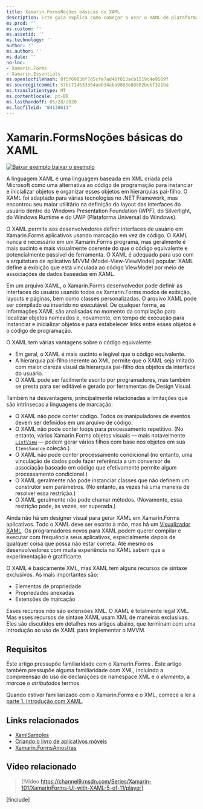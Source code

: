 ```yaml
---
title: Xamarin.FormsNoções básicas do XAML
description: Este guia explica como começar a usar o XAML de plataforma cruzada para dispositivos móveis. O XAML permite aos desenvolvedores definir interfaces de usuário em Xamarin.Forms aplicativos usando marcação em vez de código.
ms.prod: ''
ms.custom: ''
ms.assetid: ''
ms.technology: ''
author: ''
ms.author: ''
ms.date: ''
no-loc:
- Xamarin.Forms
- Xamarin.Essentials
ms.openlocfilehash: 8f5f69038f7d5cfe7ad46f013acb1519c4e9569f
ms.sourcegitcommit: 57bc714633364aeb34aba9803e88802bebf321ba
ms.translationtype: MT
ms.contentlocale: pt-BR
ms.lasthandoff: 05/28/2020
ms.locfileid: "84138613"
---
```

# <a name="xamarinforms-xaml-basics"></a>Xamarin.FormsNoções básicas do XAML

[![Baixar exemplo ](~/media/shared/download.png) baixar o exemplo](https://docs.microsoft.com/samples/xamarin/xamarin-forms-samples/xamlsamples)

A linguagem XAML é uma linguagem baseada em XML criada pela Microsoft como uma alternativa ao código de programação para instanciar e inicializar objetos e organizar esses objetos em hierarquias pai-filho. O XAML foi adaptado para várias tecnologias no .NET Framework, mas encontrou seu maior utilitário na definição do layout das interfaces do usuário dentro do Windows Presentation Foundation (WPF), do Silverlight, do Windows Runtime e do UWP (Plataforma Universal do Windows).

O XAML permite aos desenvolvedores definir interfaces de usuário em Xamarin.Forms aplicativos usando marcação em vez de código. O XAML nunca é necessário em um Xamarin.Forms programa, mas geralmente é mais sucinto e mais visualmente coerente do que o código equivalente e potencialmente passível de ferramenta. O XAML é adequado para uso com a arquitetura de aplicativo MVVM (Model-View-ViewModel) popular: XAML define a exibição que está vinculada ao código ViewModel por meio de associações de dados baseadas em XAML.

Em um arquivo XAML, o Xamarin.Forms desenvolvedor pode definir as interfaces do usuário usando todos os Xamarin.Forms modos de exibição, layouts e páginas, bem como classes personalizadas. O arquivo XAML pode ser compilado ou inserido no executável. De qualquer forma, as informações XAML são analisadas no momento da compilação para localizar objetos nomeados e, novamente, em tempo de execução para instanciar e inicializar objetos e para estabelecer links entre esses objetos e o código de programação.

O XAML tem várias vantagens sobre o código equivalente:

- Em geral, o XAML é mais sucinto e legível que o código equivalente.
- A hierarquia pai-filho inerente ao XML permite que o XAML seja imitado com maior clareza visual da hierarquia pai-filho dos objetos da interface do usuário.
- O XAML pode ser facilmente escrito por programadores, mas também se presta para ser editável e gerado por ferramentas de Design Visual.

Também há desvantagens, principalmente relacionadas a limitações que são intrínsecas a linguagens de marcação:

- O XAML não pode conter código. Todos os manipuladores de eventos devem ser definidos em um arquivo de código.
- O XAML não pode conter loops para processamento repetitivo. (No entanto, vários Xamarin.Forms objetos visuais — mais notavelmente [`ListView`](xref:Xamarin.Forms.ListView) — podem gerar vários filhos com base nos objetos em sua `ItemsSource` coleção.)
- O XAML não pode conter processamento condicional (no entanto, uma vinculação de dados pode fazer referência a um conversor de associação baseado em código que efetivamente permite algum processamento condicional.)
- O XAML geralmente não pode instanciar classes que não definem um construtor sem parâmetros. (No entanto, às vezes há uma maneira de resolver essa restrição.)
- O XAML geralmente não pode chamar métodos. (Novamente, essa restrição pode, às vezes, ser superada.)

Ainda não há um designer visual para gerar XAML em Xamarin.Forms aplicativos. Todo o XAML deve ser escrito à mão, mas há um [Visualizador XAML](~/xamarin-forms/xaml/xaml-previewer/index.md). Os programadores novos para XAML podem querer compilar e executar com frequência seus aplicativos, especialmente depois de qualquer coisa que possa não estar correta. Até mesmo os desenvolvedores com muita experiência no XAML sabem que a experimentação é gratificante.

O XAML é basicamente XML, mas XAML tem alguns recursos de sintaxe exclusivos. As mais importantes são:

- Elementos de propriedade
- Propriedades anexadas
- Extensões de marcação

Esses recursos *não* são extensões XML. O XAML é totalmente legal XML. Mas esses recursos de sintaxe XAML usam XML de maneiras exclusivas. Eles são discutidos em detalhes nos artigos abaixo, que terminam com uma introdução ao uso de XAML para implementar o MVVM.

## <a name="requirements"></a>Requisitos

Este artigo pressupõe familiaridade com o Xamarin.Forms . Este artigo também pressupõe alguma familiaridade com XML, incluindo a compreensão do uso de declarações de namespace XML e o *elemento*, a *marca*e o *atributo*dos termos.

Quando estiver familiarizado com o Xamarin.Forms e o XML, comece a ler a [parte 1. Introdução com XAML](~/xamarin-forms/xaml/xaml-basics/get-started-with-xaml.md).

## <a name="related-links"></a>Links relacionados

- [XamlSamples](https://docs.microsoft.com/samples/xamarin/xamarin-forms-samples/xamlsamples)
- [Criando o livro de aplicativos móveis](~/xamarin-forms/creating-mobile-apps-xamarin-forms/index.md)
- [Xamarin.FormsAmostras](https://docs.microsoft.com/samples/browse/?products=xamarin&term=Xamarin.Forms)

## <a name="related-video"></a>Vídeo relacionado

> [!Video https://channel9.msdn.com/Series/Xamarin-101/XamarinForms-UI-with-XAML-5-of-11/player]

[!include[](~/essentials/includes/xamarin-show-essentials.md)]
